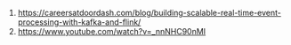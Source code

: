 1. https://careersatdoordash.com/blog/building-scalable-real-time-event-processing-with-kafka-and-flink/
2. https://www.youtube.com/watch?v=_nnNHC90nMI



